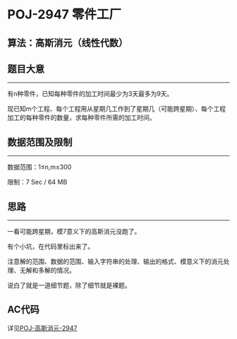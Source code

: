 # POJ-2947 零件工厂
## 算法：高斯消元（线性代数）
## 题目大意
---
有n种零件，已知每种零件的加工时间最少为3天最多为9天。

现已知m个工程、每个工程用从星期几工作到了星期几（可能跨星期）、每个工程加工的每种零件的数量，求每种零件所需的加工时间。
## 数据范围及限制
---
数据范围：1≤n,m≤300

限制：7 Sec / 64 MB
## 思路
---
一看可能跨星期，模7意义下的高斯消元没跑了。

有个小坑，在代码里标出来了。

注意解的范围、数据的范围、输入字符串的处理、输出的格式、模意义下的消元处理、无解和多解的情况。

说白了就是一道细节题，除了细节就是裸题。
## AC代码
详见[POJ-高斯消元-2947](https://github.com/seoi2017/OICode/blob/master/%E9%A2%98%E7%9B%AE/POJ/%E9%AB%98%E6%96%AF%E6%B6%88%E5%85%83-2947.cc "AC Code")